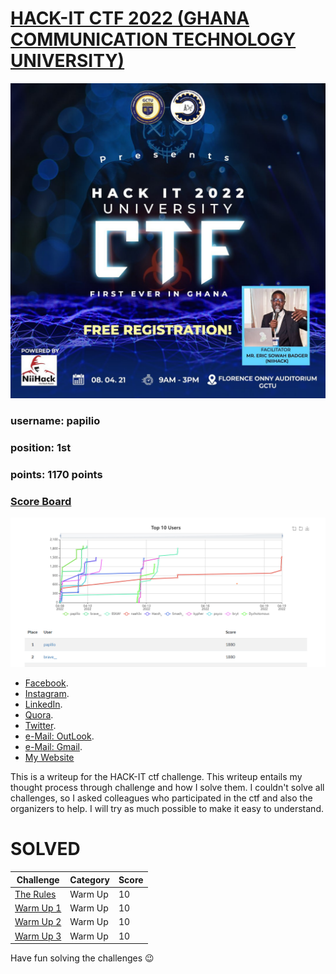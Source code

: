 # [HACK-IT CTF 2022 (GHANA COMMUNICATION TECHNOLOGY UNIVERSITY)](http://137.184.185.175/)
![Banner](banner.png)

### username: papilio <br>
### position: 1st <br>
### points: 1170 points <br>
### [Score Board](http://137.184.185.175/scoreboard) <br>
![scoreboard](scoreboard.png)
* [Facebook](https://www.facebook.com/brakhobbykurtiz).
* [Instagram](https://www.instagram.com/brakhobbykurtiz/).
* [LinkedIn](https://gh.linkedin.com/in/aaron-will-djaba-424b7a184).
* [Quora](https://www.quora.com/profile/Aaron-Will-Djaba).
* [Twitter](https://twitter.com/brakhobbykurtiz).
* [e-Mail: OutLook](mailto:aaronwilldjaba@outlook.com).
* [e-Mail: Gmail](mailto:papiliocurtis@gmail.com).
* [My Website](https://aaron.ourtechnologies.org)

This is a writeup for the HACK-IT ctf challenge. This writeup entails my thought process through challenge
and how I solve them. I couldn't solve all challenges, so I asked colleagues who participated in
the ctf and also the organizers to help. I will try as much possible to make it easy to understand.
<br>
# SOLVED
| Challenge                                                                                                     | Category  | Score  |
|---------------------------------------------------------------------------------------------------------------|-----------|--------|
| [The Rules](https://github.com/kurtiz/hackit-ctf-2022-writeup/blob/main/Warm%20Up/the%20rules/the_rules.md)   | Warm Up   | 10     |
| [Warm Up 1](https://github.com/kurtiz/hackit-ctf-2022-writeup/blob/main/Warm%20Up/warm%20up%201/warm_up_1.md) | Warm Up   | 10     |
| [Warm Up 2](https://github.com/kurtiz/hackit-ctf-2022-writeup/blob/main/Warm%20Up/warm%20up%202/warm_up_2.md) | Warm Up   | 10     |
| [Warm Up 3](https://github.com/kurtiz/hackit-ctf-2022-writeup/blob/main/Warm%20Up/warm%20up%203/warm_up_3.md) | Warm Up   | 10     |
Have fun solving the challenges 😉